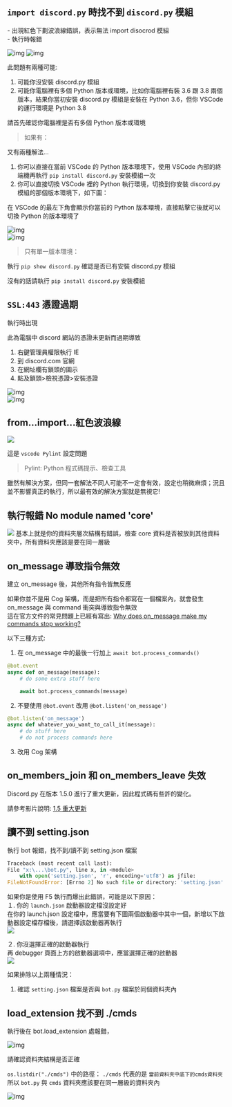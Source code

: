 <script setup>
import Block from '../components/Block.vue'
import ErrorMsg from '../components/ErrorMsg.vue'
</script>

## `import discord.py` 時找不到 `discord.py` 模組

<Block type="danger" title="問題">
<div>
    - 出現紅色下劃波浪線錯誤，表示無法 import disocrod 模組<br>
    - 執行時報錯 <ErrorMsg text="ModuleNotFoundError: No module named 'disocrd'" />
</div>

![img](/imgs/cant_import_discord-1.png)
![img](/imgs/cant_import_discord-2.png)

</Block>

<Block type="success" title="解決方法">

此問題有兩種可能:

1. 可能你沒安裝 discord.py 模組
2. 可能你電腦裡有多個 Python 版本或環境，比如你電腦裡有裝 3.6 跟 3.8 兩個版本，結果你當初安裝 discord.py 模組是安裝在 Python 3.6，但你 VSCode 的運行環境是 Python 3.8

請首先確認你電腦裡是否有多個 Python 版本或環境

> 如果有：

又有兩種解法...

1. 你可以直接在當前 VSCode 的 Python 版本環境下，使用 VSCode 內部的終端機再執行 `pip install discord.py` 安裝模組一次
2. 你可以直接切換 VSCode 裡的 Python 執行環境，切換到你安裝 discord.py 模組的那個版本環境下，如下圖：

在 VSCode 的最左下角會顯示你當前的 Python 版本環境，直接點擊它後就可以切換 Python 的版本環境了

![img](/imgs/cant_import_discord-3.png)  
![img](/imgs/cant_import_discord-4.png)

> 只有單一版本環境：

執行 `pip show discord.py` 確認是否已有安裝 discord.py 模組

沒有的話請執行 `pip install discord.py` 安裝模組

</Block>

## `SSL:443` 憑證過期

<Block type="danger" title="問題">
<div>
    執行時出現 <ErrorMsg text="Cannot connect to host discordapp.com:443 ssl:True ... [CERTIFICATE_VERIFY_FAILED]" /> 
</div>
</Block>

<Block type="success" title="解決方法">

此為電腦中 discord 網站的憑證未更新而過期導致

1. 右鍵管理員權限執行 IE
2. 到 discord.com 官網
3. 在網址欄有鎖頭的圖示
4. 點及鎖頭>檢視憑證>安裝憑證

![img](/imgs/ssl_443-2.png)  
![img](/imgs/ssl_443-3.png)

</Block>

## from...import...紅色波浪線

<Block type="danger" title="問題">
<img src="/imgs/pylint.png"/>
</Block>
<Block type="success" title="請直接執行程式，如果程式正常執行沒有任何報錯，請直接無視。">
</Block>

<Block type="success" title="解決方法">

這是 `vscode Pylint` 設定問題

> Pylint: Python 程式碼提示、檢查工具

雖然有解決方案，但同一套解法不同人可能不一定會有效，設定也稍微麻煩；況且並不影響真正的執行，所以最有效的解決方案就是無視它!

</Block>

## 執行報錯 No module named 'core'

<Block type="danger" title="問題">
<img src="/imgs/noNamedCore.png">
</Block>

<Block type="success" title="解決方法">
基本上就是你的資料夾層次結構有錯誤，檢查 core 資料是否被放到其他資料夾中，所有資料夾應該是要在同一層級

</Block>

## on_message 導致指令無效

<Block type="danger" title="問題">
<div>建立 on_message 後，其他所有指令皆無反應</div>
</Block>

<Block type="success" title="解決方法">

如果你並不是用 Cog 架構，而是把所有指令都寫在一個檔案內，就會發生 on_message 與 command 衝突與導致指令無效  
這在官方文件的常見問題上已經有寫出:
[Why does on_message make my commands stop working?](https://discordpy.readthedocs.io/en/latest/faq.html?highlight=on_message#why-does-on-message-make-my-commands-stop-working)

以下三種方式:

1. 在 on_message 中的最後一行加上 `await bot.process_commands()`

```python
@bot.event
async def on_message(message):
    # do some extra stuff here

    await bot.process_commands(message)
```

2. 不要使用 `@bot.event` 改用 `@bot.listen('on_message')`

```python
@bot.listen('on_message')
async def whatever_you_want_to_call_it(message):
    # do stuff here
    # do not process commands here
```

3. 改用 Cog 架構

</Block>

## on_members_join 和 on_members_leave 失效

<Block type="danger" title="問題">
<div>Discord.py 在版本 1.5.0 進行了重大更新，因此程式碼有些許的變化。  </div>
</Block>

<Block type="success" title="解決方法">

請參考影片說明: [1.5 重大更新](https://youtu.be/clqFPOJkkrI)

</Block>

## 讀不到 setting.json

<Block type="danger" title="問題">
<div>執行 bot 報錯，找不到/讀不到 setting.json 檔案</div>

```py
Traceback (most recent call last):
File "x:\...\bot.py", line x, in <module>
    with open('setting.json', 'r', encoding='utf8') as jfile:
FileNotFoundError: [Errno 2] No such file or directory: 'setting.json'
```

</Block>

<Block type="success" title="解決方法">

如果你是使用 F5 執行而爆出此錯誤，可能是以下原因：  
１. 你的 `launch.json` 啟動器設定檔沒設定好  
在你的 launch.json 設定檔中，應當要有下圖兩個啟動器中其中一個，新增以下啟動器設定檔存檔後，請選擇該啟動器再執行  
![](https://github.com/SHELTER-ZONE/Discord_Bot_FAQ/blob/master/src/launch_json.png)

２. 你沒選擇正確的啟動器執行  
再 debugger 頁面上方的啟動器選項中，應當選擇正確的啟動器  
![](https://github.com/SHELTER-ZONE/Discord_Bot_FAQ/blob/master/src/launcher.png)

如果排除以上兩種情況：

1. 確認 `setting.json` 檔案是否與 `bot.py` 檔案於同個資料夾內

</Block>

## load_extension 找不到 ./cmds

<Block type="danger" title="問題">
<div>執行後在 bot.load_extension 處報錯，<ErrorMsg text="ModuleNotFoundError: No module named 'cmds'" /></div>

![img](/imgs/cmds_not_found.png)

</Block>

<Block type="success" title="解決方法">

請確認資料夾結構是否正確

`os.listdir("./cmds")` 中的路徑： `./cmds` 代表的是 `當前資料夾中底下的cmds資料夾`  
所以 `bot.py` 與 `cmds` 資料夾應該要在同一層級的資料夾內

![img](/imgs/cmds_folder.png)

</Block>
